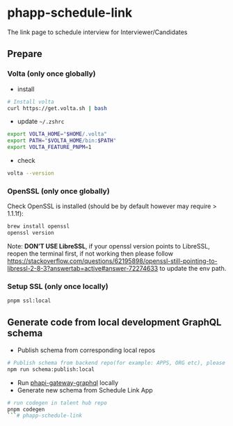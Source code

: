 # phapp-schedule-link

The link page to schedule interview for Interviewer/Candidates

## Prepare

### Volta (only once globally)

- install

```bash
# Install volta
curl https://get.volta.sh | bash
```

- update `~/.zshrc`

```bash
export VOLTA_HOME="$HOME/.volta"
export PATH="$VOLTA_HOME/bin:$PATH"
export VOLTA_FEATURE_PNPM=1
```

- check

```bash
volta --version
```

### OpenSSL (only once globally)

Check OpenSSL is installed (should be by default however may require > 1.1.1f):

```bash
brew install openssl
openssl version
```

Note: **DON’T USE LibreSSL**, if your openssl version points to LibreSSL, reopen the terminal first, if not working then
please
follow https://stackoverflow.com/questions/62195898/openssl-still-pointing-to-libressl-2-8-3?answertab=active#answer-72274633
to update the env path.

### Setup SSL (only once locally)

```bash
pnpm ssl:local
```

## Generate code from local development GraphQL schema
- Publish schema from corresponding local repos
```bash
# Publish schema from backend repo(for example: APPS, ORG etc), please refer to the README.md in the corresponding repo for package manager
npm run schema:publish:local
```
- Run [phapi-gateway-graphql](https://github.com/PredictiveHire/phapi-gateway-graphql) locally
- Generate new schema from Schedule Link App
```bash
# run codegen in talent hub repo
pnpm codegen
```# phapp-schedule-link
